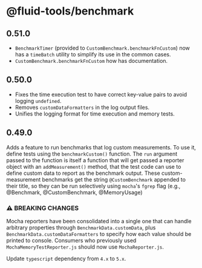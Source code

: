 # @fluid-tools/benchmark

## 0.51.0

-   `BenchmarkTimer` (provided to `CustomBenchmark.benchmarkFnCustom`) now has a `timeBatch` utility to simplify its use in the common cases.
-   `CustomBenchmark.benchmarkFnCustom` how has documentation.


## 0.50.0

-   Fixes the time execution test to have correct key-value pairs to avoid logging `undefined`.
-   Removes `customDataFormatters` in the log output files.
-   Unifies the logging format for time execution and memory tests.

## 0.49.0

Adds a feature to run benchmarks that log custom measurements. To use it, define tests using the `benchmarkCustom()` function. The `run` argument passed to the function is itself a function that will get passed a reporter object with an `addMeasurement()` method, that the test code can use to define custom data to report as the benchmark output. These custom-measurement benchmarks get the string `@CustomBenchmark` appended to their title, so they can be run selectively using `mocha`'s `fgrep` flag (e.g., @Benchmark, @CustomBenchmark, @MemoryUsage)

### ⚠ BREAKING CHANGES

Mocha reporters have been consolidated into a single one that can handle arbitrary properties through `BenchmarkData.customData`, plus `BenchmarkData.customDataFormatters` to specify how each value should be printed to console.
Consumers who previously used `MochaMemoryTestReporter.js` should now use `MochaReporter.js`.

Update `typescript` dependency from `4.x` to `5.x`.
